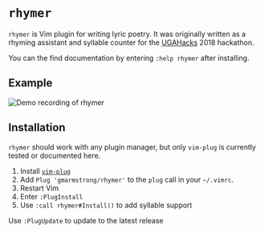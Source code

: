 # `rhymer`

`rhymer` is Vim plugin for writing lyric poetry. It was originally
written as a rhyming assistant and syllable counter for the
[UGAHacks](http://ugahacks.com/) 2018 hackathon.

You can the find documentation by entering `:help rhymer` after installing.

## Example

![Demo recording of rhymer](https://i.imgur.com/eAKCKSR.gif)

## Installation

`rhymer` should work with any plugin manager, but only `vim-plug` is currently
tested or documented here.

1. Install [`vim-plug`](https://github.com/junegunn/vim-plug)
2. Add `Plug 'gmarmstrong/rhymer'` to the `plug` call in your `~/.vimrc`.
3. Restart Vim
4. Enter `:PlugInstall`
5. Use `:call rhymer#Install()` to add syllable support

Use `:PlugUpdate` to update to the latest release

